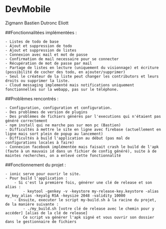 # DevMobile

Zigmann Bastien
Dutronc Eliott

##Fonctionnalitées implémentées :

	- Listes de todo de base
	- Ajout et suppression de todo
	- Ajout et suppression de listes
	- Connexion avec mail et mot de passe
	- Confirmation de mail necessaire pour se connecter
	- Récupération de mot de passe par mail
	- Partage de listes en lecture (uniquement du visionnage) et écriture (possibilité de cocher des todo, en ajouter/supprimer)
	- Seul le créateur de la liste peut changer les contributors et leurs droits ou supprimer la liste.
	- Cloud messaging implementé mais notifications uniquement fonctionnelles sur la webapp, pas sur le téléphone.

##Problèmes rencontrés :

 	- Configuration, configuration et configuration.
	- Des problèmes de version de plugins
	- Des problèmes de fichiers générés par l'executions qui n'étaient pas généré correctement
	- npm install qui ne marche pas sur mon pc (Bastien)
	- Difficultés à mettre le site en ligne avec firebase (actuellement en ligne mais sort plein de popup au lancement)
	- Difficultés à build l'application au début (pas mal de configurations locales à faire)
	- Connexion facebook implémentée mais faisait crash le build de l'apk (faute à un mauvais id dans un fichier de config généré), suite à de maintes recherches, on a enlevé cette fonctionnalité

##Fonctionnement du projet :

	- ionic serve pour ouvrir le site.
	- Pour build l'application :
		- Si c'est la première fois, générer une clé de release et son alias :
			- keytool -genkey -v -keystore my-release-key.keystore -alias my_key_alias -keyalg RSA -keysize 2048 -validity 10000
		- Ensuite, executer le script my-build.sh à la racine du projet, de la manière suivante :
			- ./my_build.sh [votre clé de release avec le chemin pour y accéder] [alias de la clé de release]
		 	Ce script va générer l'apk signé et vous ouvrir son dossier dans le gestionnaire de fichiers

